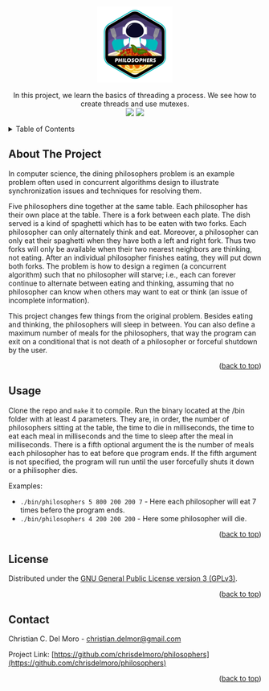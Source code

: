 <div id="top"></div>

<!-- PROJECT SHIELDS -->
<br/>
<p align="center">
    <img src="https://github.com/chrisdelmoro/philosophers/blob/main/resources/repo/philosopherse.png" alt="Logo" width="150" height="150">

  <p align="center">
    In this project, we learn the basics of threading a process. We see how to create threads and use mutexes.
    <br/>
    <img src="https://img.shields.io/badge/Mandatory-OK-brightgreen"/>
    <img src="https://img.shields.io/badge/Final%20Score-100-blue"/>
  </p>
</p>



<!-- TABLE OF CONTENTS -->
<details>
  <summary>Table of Contents</summary>
  <ol>
    <li><a href="#about-the-project">About The Project</a></li>
    <li><a href="#usage">Usage</a></li>
    <li><a href="#license">License</a></li>
    <li><a href="#contact">Contact</a></li>
  </ol>
</details>



<!-- ABOUT THE PROJECT -->
## About The Project

In computer science, the dining philosophers problem is an example problem often used in concurrent algorithms design to illustrate synchronization issues and techniques for resolving them.

Five philosophers dine together at the same table. Each philosopher has their own place at the table. There is a fork between each plate. The dish served is a kind of spaghetti which has to be eaten with two forks. Each philosopher can only alternately think and eat. Moreover, a philosopher can only eat their spaghetti when they have both a left and right fork. Thus two forks will only be available when their two nearest neighbors are thinking, not eating. After an individual philosopher finishes eating, they will put down both forks. The problem is how to design a regimen (a concurrent algorithm) such that no philosopher will starve; i.e., each can forever continue to alternate between eating and thinking, assuming that no philosopher can know when others may want to eat or think (an issue of incomplete information).

This project changes few things from the original problem. Besides eating and thinking, the philosophers will sleep in between. You can also define a maximum number of meals for the philosophers, that way the program can exit on a conditional that is not death of a philosopher or forceful shutdown by the user.

<p align="right">(<a href="#top">back to top</a>)</p>


<!-- USAGE EXAMPLES -->
## Usage

Clone the repo and ```make``` it to compile. Run the binary located at the /bin folder with at least 4 parameters. They are, in order, the number of philosophers sitting at the table, the time to die in milliseconds, the time to eat each meal in milliseconds and the time to sleep after the meal in milliseconds. There is a fifth optional argument the is the number of meals each philosopher has to eat before que program ends. If the fifth argument is not specified, the program will run until the user forcefully shuts it down or a philisopher dies.

Examples:
* ```./bin/philosophers 5 800 200 200 7``` - Here each philosopher will eat 7 times befero the program ends.
* ```./bin/philosophers 4 200 200 200``` - Here some philosopher will die.

<p align="right">(<a href="#top">back to top</a>)</p>


<!-- LICENSE -->
## License

Distributed under the [GNU General Public License version 3 (GPLv3)](https://www.gnu.org/licenses/gpl-3.0.html).

<p align="right">(<a href="#top">back to top</a>)</p>


<!-- CONTACT -->
## Contact

Christian C. Del Moro - christian.delmor@gmail.com

Project Link: [https://github.com/chrisdelmoro/philosophers](https://github.com/chrisdelmoro/philosophers)

<p align="right">(<a href="#top">back to top</a>)</p>


<!-- MARKDOWN LINKS & IMAGES -->
<!-- https://www.markdownguide.org/basic-syntax/#reference-style-links -->
[product-screenshot]: https://github.com/chrisdelmoro/push_swap/blob/main/resources/repo/visualizer.gif
